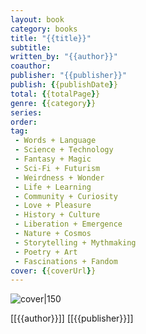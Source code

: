 ```yaml
---
layout: book
category: books
title: "{{title}}"
subtitle: 
written_by: "{{author}}"
coauthor:
publisher: "{{publisher}}"
publish: {{publishDate}}
total: {{totalPage}}
genre: {{category}}
series:
order:
tag: 
 - Words + Language
 - Science + Technology
 - Fantasy + Magic
 - Sci-Fi + Futurism
 - Weirdness + Wonder
 - Life + Learning
 - Community + Curiosity
 - Love + Pleasure
 - History + Culture
 - Liberation + Emergence 
 - Nature + Cosmos
 - Storytelling + Mythmaking
 - Poetry + Art
 - Fascinations + Fandom
cover: {{coverUrl}}
---
```


![cover|150]({{coverUrl}})

[[{{author}}]]
[[{{publisher}}]]